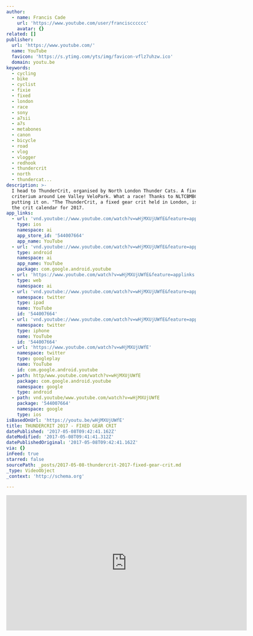 ```yaml
---
author:
  - name: Francis Cade
    url: 'https://www.youtube.com/user/franciscccccc'
    avatar: {}
related: []
publisher:
  url: 'https://www.youtube.com/'
  name: YouTube
  favicon: 'https://s.ytimg.com/yts/img/favicon-vflz7uhzw.ico'
  domain: youtu.be
keywords:
  - cycling
  - bike
  - cyclist
  - fixie
  - fixed
  - london
  - race
  - sony
  - a7sii
  - a7s
  - metabones
  - canon
  - bicycle
  - road
  - vlog
  - vlogger
  - redhook
  - thundercrit
  - north
  - thundercat...
description: >-
  I head to ThunderCrit, organised by North London Thunder Cats. A fixed gear
  criterium around Lee Valley VeloPark. What a race! Thanks to NLTCBMBC for
  putting it on. "The ThunderCrit, a fixed gear crit held in London, is back on
  the crit calendar for 2017.
app_links:
  - url: 'vnd.youtube://www.youtube.com/watch?v=wHjMXUjUWfE&feature=applinks'
    type: ios
    namespace: ai
    app_store_id: '544007664'
    app_name: YouTube
  - url: 'vnd.youtube://www.youtube.com/watch?v=wHjMXUjUWfE&feature=applinks'
    type: android
    namespace: ai
    app_name: YouTube
    package: com.google.android.youtube
  - url: 'https://www.youtube.com/watch?v=wHjMXUjUWfE&feature=applinks'
    type: web
    namespace: ai
  - url: 'vnd.youtube://www.youtube.com/watch?v=wHjMXUjUWfE&feature=applinks'
    namespace: twitter
    type: ipad
    name: YouTube
    id: '544007664'
  - url: 'vnd.youtube://www.youtube.com/watch?v=wHjMXUjUWfE&feature=applinks'
    namespace: twitter
    type: iphone
    name: YouTube
    id: '544007664'
  - url: 'https://www.youtube.com/watch?v=wHjMXUjUWfE'
    namespace: twitter
    type: googleplay
    name: YouTube
    id: com.google.android.youtube
  - path: http/www.youtube.com/watch?v=wHjMXUjUWfE
    package: com.google.android.youtube
    namespace: google
    type: android
  - path: vnd.youtube/www.youtube.com/watch?v=wHjMXUjUWfE
    package: '544007664'
    namespace: google
    type: ios
isBasedOnUrl: 'https://youtu.be/wHjMXUjUWfE'
title: THUNDERCRIT 2017 - FIXED GEAR CRIT
datePublished: '2017-05-08T09:42:41.162Z'
dateModified: '2017-05-08T09:41:41.312Z'
datePublishedOriginal: '2017-05-08T09:42:41.162Z'
via: {}
inFeed: true
starred: false
sourcePath: _posts/2017-05-08-thundercrit-2017-fixed-gear-crit.md
_type: VideoObject
_context: 'http://schema.org'

---
```

<iframe src="https://cdn.embedly.com/widgets/media.html?src=https%3A%2F%2Fwww.youtube.com%2Fembed%2FwHjMXUjUWfE%3Ffeature%3Doembed&amp;url=http%3A%2F%2Fwww.youtube.com%2Fwatch%3Fv%3DwHjMXUjUWfE&amp;image=https%3A%2F%2Fi.ytimg.com%2Fvi%2FwHjMXUjUWfE%2Fhqdefault.jpg&amp;key=b7d04c9b404c499eba89ee7072e1c4f7&amp;type=text%2Fhtml&amp;schema=youtube" width="640" height="360" scrolling="no" frameborder="0" allowfullscreen="" style=""></iframe>